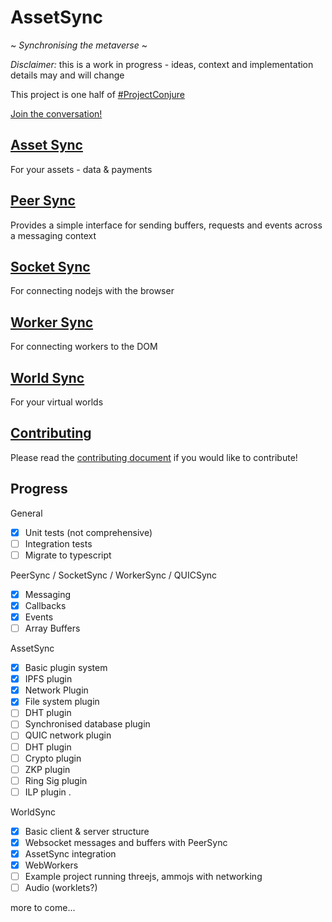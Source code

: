 # AssetSync

~ *Synchronising the metaverse* ~

*Disclaimer:* this is a work in progress - ideas, context and implementation details may and will change

This project is one half of [#ProjectConjure](https://info.conjure.world/)

[Join the conversation!](https://discord.com/invite/ExBxEN2)

## [Asset Sync](packages/AssetSync)

For your assets - data & payments

## [Peer Sync](packages/PeerSync)

Provides a simple interface for sending buffers, requests and events across a messaging context

## [Socket Sync](packages/SocketSync)

For connecting nodejs with the browser

## [Worker Sync](packages/WorkerSync)

For connecting workers to the DOM

## [World Sync](packages/WorldSync)

For your virtual worlds

## [Contributing](CONTRIBUTING.MD)

Please read the [contributing document](CONTRIBUTING.MD) if you would like to contribute!

## Progress

General

- [x] Unit tests (not comprehensive)
- [ ] Integration tests
- [ ] Migrate to typescript

PeerSync / SocketSync / WorkerSync / QUICSync

- [x] Messaging
- [x] Callbacks
- [x] Events
- [ ] Array Buffers

AssetSync

- [x] Basic plugin system
- [x] IPFS plugin
- [x] Network Plugin
- [x] File system plugin
- [ ] DHT plugin
- [ ] Synchronised database plugin
- [ ] QUIC network plugin 
- [ ] DHT plugin
- [ ] Crypto plugin
- [ ] ZKP plugin
- [ ] Ring Sig plugin
- [ ] ILP plugin
.

WorldSync

- [x] Basic client & server structure
- [x] Websocket messages and buffers with PeerSync
- [x] AssetSync integration
- [x] WebWorkers
- [ ] Example project running threejs, ammojs with networking
- [ ] Audio (worklets?)

more to come...